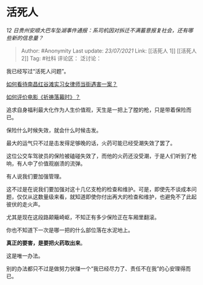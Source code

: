 # 活死人
*12 日贵州安顺大巴车坠湖事件通报：系司机因对拆迁不满蓄意报复社会，还有哪些新的信息量？*

> Author: #Anonymity
> Last update: *23/07/2021*
> Link: [[活死人 1]] [[活死人 2]]
> Tag: #社科
> 评论区：
> 泛讨论：

我已经写过“活死人问题”。

[如何看待南昌红谷滩实习女律师当街遇害一案？](https://www.zhihu.com/question/326341279/answer/697745521)

[如何评价电影《祈祷落幕时》？](https://www.zhihu.com/question/288403977/answer/658358536)

追求自身福利最大化作为人生价值观，天生是一把上了膛的枪，只是带着保险而已。

保险什么时候失效，就会什么时候击发。

最大的运气只不过是击发得足够晚的话，火药可能已经受潮失效了罢了。

这位公交车驾驶员的保险被磕碰失效了，而他的火药还没受潮，于是人们听到了枪响，有人中了价值观崩溃的流弹。

有人说我们要加强管理。

这不过是在说我们要加强对这十几亿支枪的检查和维护。可是，即使先不谈成本问题，仅仅从这数量级来看，就知道即使你付出再大的检查和维护，也避免不了此起彼伏的走火声。

尤其是现在这段路颠簸崎岖，不知正有多少保险正在车厢里翻滚。

你也不知道下一次是哪一把的什么部位落在水泥地上。

**真正的要害，是要把火药取出来**。

这是唯一办法。

别的办法都只不过是做努力状赚一个“我已经尽力了、责任不在我”的心安理得而已。
